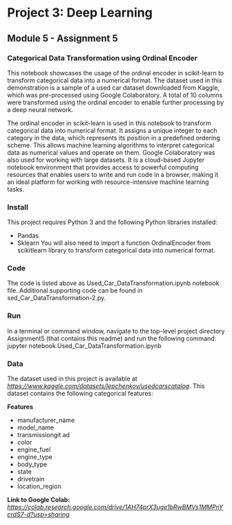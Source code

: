 # Project 3: Deep Learning
## Module 5 - Assignment 5

### Categorical Data Transformation using Ordinal Encoder

This notebook showcases the usage of the ordinal encoder in scikit-learn to transform categorical data into a numerical format. The dataset used in this demonstration is a sample of a used car dataset downloaded from Kaggle, which was pre-processed using Google Colaboratory. A total of 10 columns were transformed using the ordinal encoder to enable further processing by a deep neural network.

The ordinal encoder in scikit-learn is used  in this notebook to transform categorical data into numerical format. It assigns a unique integer to each category in the data, which represents its position in a predefined ordering scheme. This allows machine learning algorithms to interpret categorical data as numerical values and operate on them. Google Colaboratory was also used for working with large datasets.  It is a cloud-based Jupyter notebook environment that provides access to powerful computing resources that enables users to write and run code in a browser, making it an ideal platform for working with resource-intensive machine learning tasks.

### Install

This project requires Python 3 and the following Python libraries installed:
  - Pandas
  - Sklearn
You will also need to import a function OrdinalEncoder from scikitlearn library to transform categorical data into numerical format.

### Code

The code is listed above as Used_Car_DataTransformation.ipynb notebook file.  Additional supporting code can be found in sed_Car_DataTransformation-2.py.

### Run

In a terminal or command window, navigate to the top-level project directory Assignment5 (that contains this readme) and run the following command:  jupyter notebook Used_Car_DataTransformation.ipynb 

### Data
The dataset used in this project is available at *https://www.kaggle.com/datasets/lepchenkov/usedcarscatalog*.  This dataset contains the following categorical features:

**Features**

- manufacturer_name
- model_name
- transmissiongit ad
- color
- engine_fuel
- engine_type
- body_type
- state
- drivetrain
- location_region

**Link to Google Colab:**
  *https://colab.research.google.com/drive/1AH74prX3uge1bRwBMVs1MMPnYcrdS7-d?usp=sharing*
